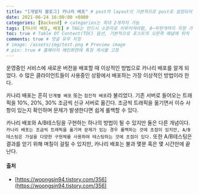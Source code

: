 ```yaml
---
title: "[개발자 블로그] 카나리 배포" # post의 layout이 기본적으로 post로 설정되어있어서 Front Matter에 따로 layout변수를 만들어 주지 않아도 됨
date: 2021-06-24 16:00:00 +0800
categories: [Backend] # categories는 최대 2개까지 가능
tags: [카나리 배포, 배포] # TAG는 반드시 소문자로 이루어져야함, 0~무한개까지 지정 가능
toc: true # Table Of Content(TOC) 옵션, 기본적으로 포스트의 오른쪽 패널에 위치
comments: true # 댓글 유무 지정
# image: /assets/img/test.png # Preview image
# pin: true # 홈페이지 메인화면에 특정 게시물 고정
---
```


운영중인 서비스에 새로운 버전을 배포할 때 이상적인 방법으로 카나리 배포를 알게 되었다. 수 많은 클라이언트들이 사용중인 상황에서 배포하는 가장 이상적인 방법이라 한다.

카나리 배포는 흔히 `단계별 배포` 또는 `점진적 배포`라 불리었다. 기존 서버로 들어오는 트래픽을 10%, 20%, 30% 조금씩 신규 서버로 옮긴다. 조금씩 트래픽을 옮기면서 이슈 사항이 있는지 확인하며 문제가 발생한다면 쉽게 롤백할 수 있다.


카나리 배포와 A/B테스팅을 구현하는 하나의 방법이 될 수 있지만 둘은 다른 개념이다. `카나리 배포는 조금씩 트래픽을 옮기며 문제가 있는 경우 롤백하는 것에 초점이 있지만, A/B테스팅은 가설을 다양한 구현체를 사용하여 테스팅하는 것에 초점이 있다.` 또한 A/B테스팅은 결과를 얻기 위해 며칠이 걸릴 수 있지만, 카나리 배포는 불과 몇분 혹은 몇 시간만에 끝난다.

#### 출처
- [https://woongsin94.tistory.com/356](https://woongsin94.tistory.com/356)